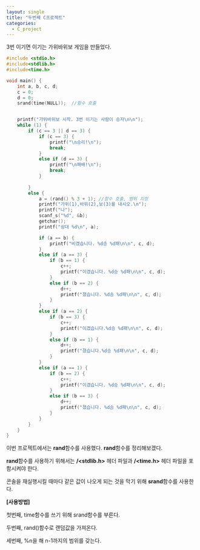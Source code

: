 ```yaml
---
layout: single
title: "두번째 C프로젝트"
categories:
  - C_project
---
```


3번 이기면 이기는 가위바위보 게임을 만들었다.

```c
#include <stdio.h>
#include<stdlib.h>
#include<time.h>

void main() {
	int a, b, c, d;
	c = 0;
	d = 0;
	srand(time(NULL));  //함수 호출


	printf("가위바위보 시작. 3번 이기는 사람이 승자\n\n");
	while (1) {
		if (c == 3 || d == 3) {
			if (c == 3) {
				printf("\n승리!\n");
				break;
			}
			else if (d == 3) {
				printf("\n패배!\n");
				break;
			}
			
		}
		else {
			a = (rand() % 3 + 1); //함수 호출, 범위 지정
			printf("가위(1),바위(2),보(3)를 내시오.\n");
			printf("나");
			scanf_s("%d", &b);
			getchar();
			printf("상대 %d\n", a);

			if (a == b) {
				printf("비겼습니다. %d승 %d패\n\n", c, d);
			}
			else if (a == 3) {
				if (b == 1) {
					c++;
					printf("이겼습니다. %d승 %d패\n\n", c, d);
				}
				else if (b == 2) {
					d++;
					printf("졌습니다. %d승 %d패\n\n", c, d);
				}
			}
			else if (a == 2) {
				if (b == 3) {
					c++;
					printf("이겼습니다.%d승 %d패\n\n", c, d);
				}
				else if (b == 1) {
					d++;
					printf("졌습니다.%d승 %d패\n\n", c, d);
				}
			}
			else if (a == 1) {
				if (b == 2) {
					c++;
					printf("이겼습니다. %d승 %d패\n\n", c, d);
				}
				else if (b == 3) {
					d++;
					printf("졌습니다. %d승 %d패\n\n", c, d);
				}
			}
		}
	}
}
```

이번 프로젝트에서는 **rand**함수를 사용했다. **rand**함수를 정리해보겠다.

**rand**함수를 사용하기 위해서는 **/<stdlib.h>** 헤더 파일과 **/<time.h>** 헤더 파일을 포함시켜야 한다.



콘솔을 재실행시킬 때마다 같은 값이 나오게 되는 것을 막기 위해 **srand**함수를 사용한다.


**[사용방법]**


첫번째, time함수를 쓰기 위해 srand함수를 부른다.

두번째, rand()함수로 랜덤값을 가져온다.

세번째, %n을 해 n-1까지의 범위를 갖는다.


